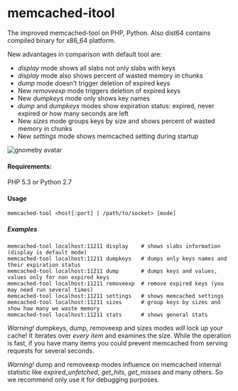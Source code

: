 memcached-itool
===============

The improved memcached-tool on PHP, Python.
Also dist64 contains compiled binary for x86_64 platform.

New advantages in comparison with default tool are:
* *display* mode shows all slabs not only slabs with keys
* *display* mode also shows percent of wasted memory in chunks
* *dump* mode doesn't trigger deletion of expired keys
* New *removeexp* mode triggers deletion of expired keys
* New *dumpkeys* mode only shows key names
* *dump* and *dumpkeys* modes show expiration status: expired, never expired or how many seconds are left
* New *sizes* mode groups keys by size and shows percent of wasted memory in chunks
* New *settings* mode shows memcached setting during startup

![gnomeby avatar](http://niakhaichyk.org/andrey/img/lisa_small_32.png)

#### Requirements:
PHP 5.3 or
Python 2.7

#### Usage
    memcached-tool <host[:port] | /path/to/socket> [mode]

##### Examples
    memcached-tool localhost:11211 display    # shows slabs information (display is default mode)
    memcached-tool localhost:11211 dumpkeys   # dumps only keys names and their expiration status
    memcached-tool localhost:11211 dump       # dumps keys and values, values only for non expired keys
    memcached-tool localhost:11211 removeexp  # remove expired keys (you may need run several times)
    memcached-tool localhost:11211 settings   # shows memcached settings
    memcached-tool localhost:11211 sizes      # group keys by sizes and show how many we waste memory
    memcached-tool localhost:11211 stats      # shows general stats

*Warning!* dumpkeys, dump, removeexp and sizes modes *will* lock up your cache! It iterates over *every item* and examines the size. 
While the operation is fast, if you have many items you could prevent memcached from serving requests for several seconds.

*Warning!* dump and removeexp modes influence on memcached internal statistic like *expired_unfetched*, *get_hits*, *get_misses* and many others.
So we recommend only use it for debugging purposes.